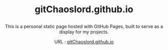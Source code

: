 #
# <p align="center">gitChaoslord.github.io </p>
<p align="center">This is a personal static page hosted with GitHub Pages, built to serve as a display for my projects.</p>
<p align="center">URL : <a href="https://gitchaoslord.github.io"  rel="nofollow">gitChaoslord.github.io</a></p>
